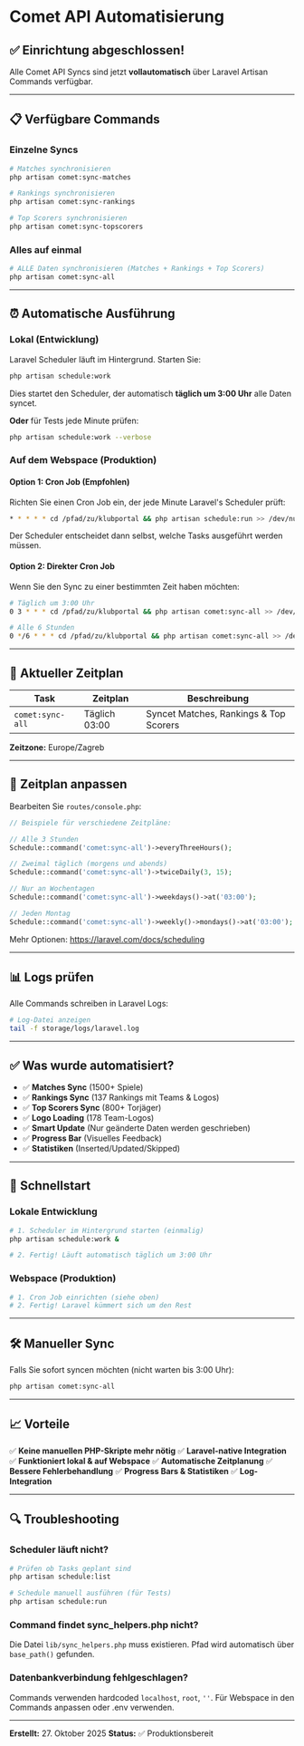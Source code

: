# Comet API Automatisierung

## ✅ Einrichtung abgeschlossen!

Alle Comet API Syncs sind jetzt **vollautomatisch** über Laravel Artisan Commands verfügbar.

---

## 📋 Verfügbare Commands

### Einzelne Syncs
```bash
# Matches synchronisieren
php artisan comet:sync-matches

# Rankings synchronisieren
php artisan comet:sync-rankings

# Top Scorers synchronisieren
php artisan comet:sync-topscorers
```

### Alles auf einmal
```bash
# ALLE Daten synchronisieren (Matches + Rankings + Top Scorers)
php artisan comet:sync-all
```

---

## ⏰ Automatische Ausführung

### Lokal (Entwicklung)
Laravel Scheduler läuft im Hintergrund. Starten Sie:

```bash
php artisan schedule:work
```

Dies startet den Scheduler, der automatisch **täglich um 3:00 Uhr** alle Daten syncet.

**Oder** für Tests jede Minute prüfen:
```bash
php artisan schedule:work --verbose
```

### Auf dem Webspace (Produktion)

#### Option 1: Cron Job (Empfohlen)
Richten Sie einen Cron Job ein, der jede Minute Laravel's Scheduler prüft:

```bash
* * * * * cd /pfad/zu/klubportal && php artisan schedule:run >> /dev/null 2>&1
```

Der Scheduler entscheidet dann selbst, welche Tasks ausgeführt werden müssen.

#### Option 2: Direkter Cron Job
Wenn Sie den Sync zu einer bestimmten Zeit haben möchten:

```bash
# Täglich um 3:00 Uhr
0 3 * * * cd /pfad/zu/klubportal && php artisan comet:sync-all >> /dev/null 2>&1

# Alle 6 Stunden
0 */6 * * * cd /pfad/zu/klubportal && php artisan comet:sync-all >> /dev/null 2>&1
```

---

## 📅 Aktueller Zeitplan

| Task | Zeitplan | Beschreibung |
|------|----------|--------------|
| `comet:sync-all` | Täglich 03:00 | Syncet Matches, Rankings & Top Scorers |

**Zeitzone:** Europe/Zagreb

---

## 🔄 Zeitplan anpassen

Bearbeiten Sie `routes/console.php`:

```php
// Beispiele für verschiedene Zeitpläne:

// Alle 3 Stunden
Schedule::command('comet:sync-all')->everyThreeHours();

// Zweimal täglich (morgens und abends)
Schedule::command('comet:sync-all')->twiceDaily(3, 15);

// Nur an Wochentagen
Schedule::command('comet:sync-all')->weekdays()->at('03:00');

// Jeden Montag
Schedule::command('comet:sync-all')->weekly()->mondays()->at('03:00');
```

Mehr Optionen: https://laravel.com/docs/scheduling

---

## 📊 Logs prüfen

Alle Commands schreiben in Laravel Logs:

```bash
# Log-Datei anzeigen
tail -f storage/logs/laravel.log
```

---

## ✅ Was wurde automatisiert?

- ✅ **Matches Sync** (1500+ Spiele)
- ✅ **Rankings Sync** (137 Rankings mit Teams & Logos)
- ✅ **Top Scorers Sync** (800+ Torjäger)
- ✅ **Logo Loading** (178 Team-Logos)
- ✅ **Smart Update** (Nur geänderte Daten werden geschrieben)
- ✅ **Progress Bar** (Visuelles Feedback)
- ✅ **Statistiken** (Inserted/Updated/Skipped)

---

## 🚀 Schnellstart

### Lokale Entwicklung
```bash
# 1. Scheduler im Hintergrund starten (einmalig)
php artisan schedule:work &

# 2. Fertig! Läuft automatisch täglich um 3:00 Uhr
```

### Webspace (Produktion)
```bash
# 1. Cron Job einrichten (siehe oben)
# 2. Fertig! Laravel kümmert sich um den Rest
```

---

## 🛠️ Manueller Sync

Falls Sie sofort syncen möchten (nicht warten bis 3:00 Uhr):

```bash
php artisan comet:sync-all
```

---

## 📈 Vorteile

✅ **Keine manuellen PHP-Skripte mehr nötig**
✅ **Laravel-native Integration**
✅ **Funktioniert lokal & auf Webspace**
✅ **Automatische Zeitplanung**
✅ **Bessere Fehlerbehandlung**
✅ **Progress Bars & Statistiken**
✅ **Log-Integration**

---

## 🔍 Troubleshooting

### Scheduler läuft nicht?
```bash
# Prüfen ob Tasks geplant sind
php artisan schedule:list

# Schedule manuell ausführen (für Tests)
php artisan schedule:run
```

### Command findet sync_helpers.php nicht?
Die Datei `lib/sync_helpers.php` muss existieren. Pfad wird automatisch über `base_path()` gefunden.

### Datenbankverbindung fehlgeschlagen?
Commands verwenden hardcoded `localhost`, `root`, `''`. Für Webspace in den Commands anpassen oder .env verwenden.

---

**Erstellt:** 27. Oktober 2025
**Status:** ✅ Produktionsbereit
